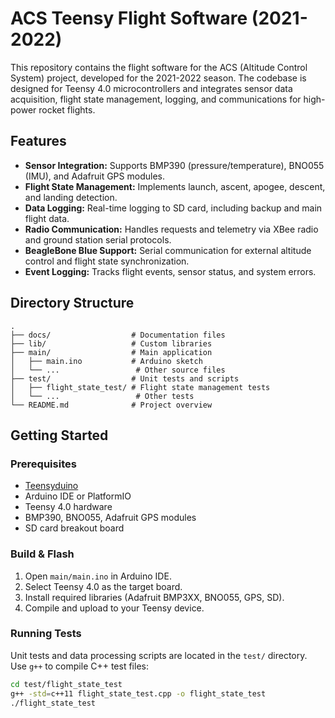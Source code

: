 # ACS Teensy Flight Software (2021-2022)

This repository contains the flight software for the ACS (Altitude Control System) project, developed for the 2021-2022 season. The codebase is designed for Teensy 4.0 microcontrollers and integrates sensor data acquisition, flight state management, logging, and communications for high-power rocket flights.

## Features

- **Sensor Integration:** Supports BMP390 (pressure/temperature), BNO055 (IMU), and Adafruit GPS modules.
- **Flight State Management:** Implements launch, ascent, apogee, descent, and landing detection.
- **Data Logging:** Real-time logging to SD card, including backup and main flight data.
- **Radio Communication:** Handles requests and telemetry via XBee radio and ground station serial protocols.
- **BeagleBone Blue Support:** Serial communication for external altitude control and flight state synchronization.
- **Event Logging:** Tracks flight events, sensor status, and system errors.

## Directory Structure

```
.
├── docs/                  # Documentation files
├── lib/                   # Custom libraries
├── main/                  # Main application
│   ├── main.ino           # Arduino sketch
│   └── ...                 # Other source files
├── test/                  # Unit tests and scripts
│   ├── flight_state_test/ # Flight state management tests
│   └── ...                 # Other tests
└── README.md              # Project overview
```

## Getting Started

### Prerequisites

- [Teensyduino](https://www.pjrc.com/teensy/teensyduino.html)
- Arduino IDE or PlatformIO
- Teensy 4.0 hardware
- BMP390, BNO055, Adafruit GPS modules
- SD card breakout board

### Build & Flash

1. Open `main/main.ino` in Arduino IDE.
2. Select Teensy 4.0 as the target board.
3. Install required libraries (Adafruit BMP3XX, BNO055, GPS, SD).
4. Compile and upload to your Teensy device.

### Running Tests

Unit tests and data processing scripts are located in the `test/` directory. Use `g++` to compile C++ test files:

```sh
cd test/flight_state_test
g++ -std=c++11 flight_state_test.cpp -o flight_state_test
./flight_state_test
```
